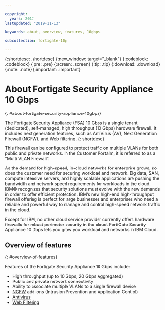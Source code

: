```yaml
---

copyright:
  years: 2017
lastupdated: "2019-11-13"

keywords: about, overview, features, 10gbps

subcollection: fortigate-10g

---
```


{:shortdesc: .shortdesc}
{:new_window: target="_blank"}
{:codeblock: .codeblock}
{:pre: .pre}
{:screen: .screen}
{:tip: .tip}
{:download: .download}
{:note: .note}
{:important: .important}

# About Fortigate Security Appliance 10 Gbps
{: #about-fortigate-security-appliance-10gbps}

The Fortigate Security Appliance (FSA) 10 Gbps is a single tenant (dedicated), self-managed, high throughput (10 Gbps) hardware firewall. It includes next generation features, such as AntiVirus (AV), Next Generation Firewall (NGFW), and Web filtering.
{: shortdesc}

This firewall can be configured to protect traffic on multiple VLANs for both public and private networks. In the Customer Portalm, it is referred to as a “Multi VLAN Firewall”.

As the demand for high-speed, in-cloud networks for enterprise grows, so does the customer need for securing workload and network. Big data, SAN, compute intensive servers, and highly scalable applications are pushing the bandwidth and network speed requirements for workloads in the cloud. IBM© recognizes that security solutions must evolve with the new demands in order to offer efficient protection. IBM’s new high-end high-throughput firewall offering is perfect for large businesses and enterprises who need a reliable and powerful way to manage and control high-speed network traffic in the cloud.

Except for IBM, no other cloud service provider currently offers hardware firewalls for robust perimeter security in the cloud. FortiGate Security Appliance 10 Gbps lets you grow you workload and networks in IBM Cloud.

## Overview of features
{: #overview-of-features}

Features of the Fortigate Security Appliance 10 Gbps include:

* High throughput (up to 10 Gbps, 20 Gbps Aggregated)
* Public and private network connectivity
* Ability to associate multiple VLANs to a single firewall device
* [NGFW](https://www.fortinet.com/products/security-subscriptions/intrusion-prevention.html) add-ons (Intrusion Prevention and Application Control)
* [Antivirus](https://www.fortinet.com/products/security-subscriptions/antivirus.html)
* [Web Filtering](https://www.fortinet.com/products/security-subscriptions/web-filtering.html)
